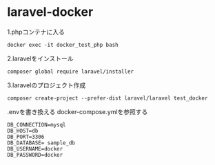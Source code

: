 # laravel-docker

1.phpコンテナに入る
```
docker exec -it docker_test_php bash
```

2.laravelをインストール
```
composer global require laravel/installer
```

3.laravelのプロジェクト作成
```
composer create-project --prefer-dist laravel/laravel test_docker
```

.envを書き換える docker-compose.ymlを参照する
```
DB_CONNECTION=mysql
DB_HOST=db
DB_PORT=3306
DB_DATABASE= sample_db
DB_USERNAME=docker
DB_PASSWORD=docker
```

